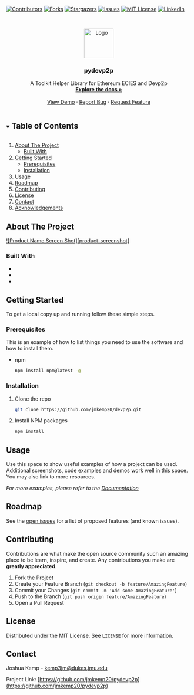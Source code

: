<!-- PROJECT SHIELDS -->
<!--
*** I'm using markdown "reference style" links for readability.
*** Reference links are enclosed in brackets [ ] instead of parentheses ( ).
*** See the bottom of this document for the declaration of the reference variables
*** for contributors-url, forks-url, etc. This is an optional, concise syntax you may use.
*** https://www.markdownguide.org/basic-syntax/#reference-style-links
-->

[![Contributors][contributors-shield]][contributors-url]
[![Forks][forks-shield]][forks-url]
[![Stargazers][stars-shield]][stars-url]
[![Issues][issues-shield]][issues-url]
[![MIT License][license-shield]][license-url]
[![LinkedIn][linkedin-shield]][linkedin-url]

<!-- PROJECT LOGO -->
<br />
<p align="center">
  <a href="https://github.com/jmkemp20/devp2p">
    <img src="images/logo.png" alt="Logo" width="80" height="80">
  </a>

  <h3 align="center">pydevp2p</h3>

  <p align="center">
    A Toolkit Helper Library for Ethereum ECIES and Devp2p
    <br />
    <a href="https://github.com/jmkemp20/pydevp2p"><strong>Explore the docs »</strong></a>
    <br />
    <br />
    <a href="https://github.com/jmkemp20/pydevp2p">View Demo</a>
    ·
    <a href="https://github.com/jmkemp20/pydevp2p/issues">Report Bug</a>
    ·
    <a href="https://github.com/jmkemp20/pydevp2p/issues">Request Feature</a>
  </p>
</p>

<!-- TABLE OF CONTENTS -->
<details open="open">
  <summary><h2 style="display: inline-block">Table of Contents</h2></summary>
  <ol>
    <li>
      <a href="#about-the-project">About The Project</a>
      <ul>
        <li><a href="#built-with">Built With</a></li>
      </ul>
    </li>
    <li>
      <a href="#getting-started">Getting Started</a>
      <ul>
        <li><a href="#prerequisites">Prerequisites</a></li>
        <li><a href="#installation">Installation</a></li>
      </ul>
    </li>
    <li><a href="#usage">Usage</a></li>
    <li><a href="#roadmap">Roadmap</a></li>
    <li><a href="#contributing">Contributing</a></li>
    <li><a href="#license">License</a></li>
    <li><a href="#contact">Contact</a></li>
    <li><a href="#acknowledgements">Acknowledgements</a></li>
  </ol>
</details>

<!-- ABOUT THE PROJECT -->

## About The Project

[![Product Name Screen Shot][product-screenshot]](https://example.com)

### Built With

- []()
- []()
- []()

<!-- GETTING STARTED -->

## Getting Started

To get a local copy up and running follow these simple steps.

### Prerequisites

This is an example of how to list things you need to use the software and how to install them.

- npm
  ```sh
  npm install npm@latest -g
  ```

### Installation

1. Clone the repo
   ```sh
   git clone https://github.com/jmkemp20/devp2p.git
   ```
2. Install NPM packages
   ```sh
   npm install
   ```

<!-- USAGE EXAMPLES -->

## Usage

Use this space to show useful examples of how a project can be used. Additional screenshots, code examples and demos work well in this space. You may also link to more resources.

_For more examples, please refer to the [Documentation](https://example.com)_

<!-- ROADMAP -->

## Roadmap

See the [open issues](https://github.com/jmkemp20/pydevp2p/issues) for a list of proposed features (and known issues).

<!-- CONTRIBUTING -->

## Contributing

Contributions are what make the open source community such an amazing place to be learn, inspire, and create. Any contributions you make are **greatly appreciated**.

1. Fork the Project
2. Create your Feature Branch (`git checkout -b feature/AmazingFeature`)
3. Commit your Changes (`git commit -m 'Add some AmazingFeature'`)
4. Push to the Branch (`git push origin feature/AmazingFeature`)
5. Open a Pull Request

<!-- LICENSE -->

## License

Distributed under the MIT License. See `LICENSE` for more information.

<!-- CONTACT -->

## Contact

Joshua Kemp - kemp3jm@dukes.jmu.edu

Project Link: [https://github.com/jmkemp20/pydevp2p](https://github.com/jmkemp20/pydevp2p)

<!-- ACKNOWLEDGEMENTS

## Acknowledgements

- []()
- []()
- []()

<!-- MARKDOWN LINKS & IMAGES
<!-- https://www.markdownguide.org/basic-syntax/#reference-style-links -->

[contributors-shield]: https://img.shields.io/github/contributors/jmkemp20/devp2p.svg?style=for-the-badge
[contributors-url]: https://github.com/jmkemp20/pydevp2p/graphs/contributors
[forks-shield]: https://img.shields.io/github/forks/jmkemp20/devp2p.svg?style=for-the-badge
[forks-url]: https://github.com/jmkemp20/pydevp2p/network/members
[stars-shield]: https://img.shields.io/github/stars/jmkemp20/devp2p.svg?style=for-the-badge
[stars-url]: https://github.com/jmkemp20/pydevp2p/stargazers
[issues-shield]: https://img.shields.io/github/issues/jmkemp20/devp2p.svg?style=for-the-badge
[issues-url]: https://github.com/jmkemp20/pydevp2p/issues
[license-shield]: https://img.shields.io/github/license/jmkemp20/devp2p.svg?style=for-the-badge
[license-url]: https://github.com/jmkemp20/pydevp2p/blob/main/LICENSE.txt
[linkedin-shield]: https://img.shields.io/badge/-LinkedIn-black.svg?style=for-the-badge&logo=linkedin&colorB=555
[linkedin-url]: https://www.linkedin.com/in/joshua-kemp20/
